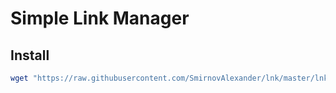 # Simple Link Manager

## Install

```bash
wget "https://raw.githubusercontent.com/SmirnovAlexander/lnk/master/lnk" && chmod +x lnk && sudo mv lnk /usr/local/bin
```

